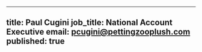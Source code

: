
---
title: Paul Cugini
job_title: National Account Executive
email: pcugini@pettingzooplush.com
published: true
---
